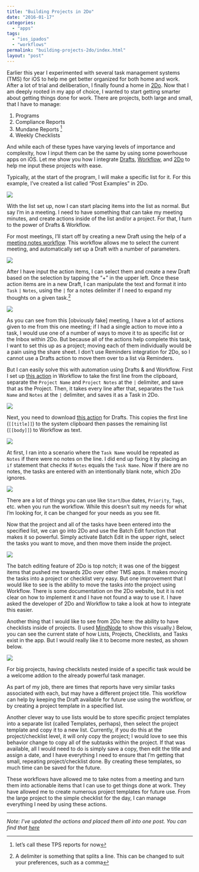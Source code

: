 ```yaml
---
title: "Building Projects in 2Do"
date: "2016-01-17"
categories: 
  - "apps"
tags: 
  - "ios_ipados"
  - "workflows"
permalink: "building-projects-2do/index.html"
layout: "post"
---
```


Earlier this year I experimented with several task management systems (TMS) for iOS to help me get better organized for both home and work. After a lot of trial and deliberation, I finally found a home in [2Do](https://geo.itunes.apple.com/us/app/2do/id303656546?mt=8&at=1001l4VZ&ct=nahumck_me "2Do"). Now that I am deeply rooted in my app of choice, I wanted to start getting smarter about getting things done for work. There are projects, both large and small, that I have to manage:

1. Programs
2. Compliance Reports
3. Mundane Reports [^1]
4. Weekly Checklists

And while each of these types have varying levels of importance and complexity, how I input them can be the same by using some powerhouse apps on iOS. Let me show you how I integrate [Drafts](https://geo.itunes.apple.com/us/app/drafts-4-quickly-capture-notes/id905337691?mt=8&at=1001l4VZ&ct=nahumck_me "Drafts"), [Workflow](https://geo.itunes.apple.com/us/app/workflow-powerful-automation/id915249334?mt=8&at=1001l4VZ&ct=nahumck_me "Workflow: Powerful Automation Made Simple"), and [2Do](https://geo.itunes.apple.com/us/app/2do/id303656546?mt=8&at=1001l4VZ&ct=nahumck_me "2Do") to help me input these projects with ease.

Typically, at the start of the program, I will make a specific list for it. For this example, I’ve created a list called “Post Examples” in 2Do.

![](/images/Project-List-Setup.png)

With the list set up, now I can start placing items into the list as normal. But say I’m in a meeting. I need to have something that can take my meeting minutes, and create actions inside of the list and/or a project. For that, I turn to the power of Drafts & Workflow.

For most meetings, I’ll start off by creating a new Draft using the help of a [meeting notes workflow](https://workflow.is/workflows/a84401c608b7430d91c8bad7843ede46). This workflow allows me to select the current meeting, and automatically set up a Draft with a number of parameters.

![](/images/Tax-Meeting-Setup.png)

After I have input the action items, I can select them and create a new Draft based on the selection by tapping the “+” in the upper left. Once these action items are in a new Draft, I can manipulate the text and format it into `Task` `|` `Notes`, using the `|` for a notes delimiter if I need to expand my thoughts on a given task.[^2]

![](/images/Tax-Actions.jpeg)

As you can see from this \[obviously fake\] meeting, I have a lot of actions given to me from this one meeting; if I had a single action to move into a task, I would use one of a number of ways to move it to as specific list or the Inbox within 2Do. But because all of the actions help complete this task, I want to set this up as a project; moving each of them individually would be a pain using the share sheet. I don’t use Reminders integration for 2Do, so I cannot use a Drafts action to move them over to a list via Reminders.

But I can easily solve this with automation using Drafts & and Workflow. First I set up [this action](https://workflow.is/workflows/6ace57580df04c0c832e0868ff53856c) in Workflow to take the first line from the clipboard, separate the `Project Name` and `Project Notes` at the `|` delimiter, and save that as the Project. Then, it takes every line after that, separates the `Task Name` and `Notes` at the `|` delimiter, and saves it as a Task in 2Do.

![](/images/Project-Workflow.png)

Next, you need to download [this action](https://drafts4-actions.agiletortoise.com/a/1eN) for Drafts. This copies the first line (`[[title]]`) to the system clipboard then passes the remaining list (`[[body]]`) to Workflow as text.

![](/images/Drafts-Project-Action-Setup.png)

At first, I ran into a scenario where the `Task Name` would be repeated as `Notes` if there were no notes on the line. I did end up fixing it by placing an `if` statement that checks if `Notes` equals the `Task Name`. Now if there are no notes, the tasks are entered with an intentionally blank note, which 2Do ignores.

![](/images/TPS-Report-Example.jpeg)

There are a lot of things you can use like `Start`/`Due` dates, `Priority`, `Tags`, etc. when you run the workflow. While this doesn’t suit my needs for what I’m looking for, it can be changed for your needs as you see fit.

Now that the project and all of the tasks have been entered into the specified list, we can go into 2Do and use the Batch Edit function that makes it so powerful. Simply activate Batch Edit in the upper right, select the tasks you want to move, and then move them inside the project.

![](/images/Batch-Editing.jpeg)

The batch editing feature of 2Do is top notch; it was one of the biggest items that pushed me towards 2Do over other TMS apps. It makes moving the tasks into a project or checklist very easy. But one improvement that I would like to see is the ability to move the tasks _into_ the project using Workflow. There is some documentation on the 2Do website, but it is not clear on how to implement it and I have not found a way to use it. I have asked the developer of 2Do and Workflow to take a look at how to integrate this easier.

Another thing that I would like to see from 2Do here: the ability to have checklists inside of projects. (I used [MindNode](https://geo.itunes.apple.com/us/app/mindnode-delightful-mind-mapping/id312220102?mt=8&at=1001l4VZ&ct=nahumck_me) to show this visually.) Below, you can see the current state of how Lists, Projects, Checklists, and Tasks exist in the app. But I would really like it to become more nested, as shown below.

![](/images/Project-Layers.png)

For big projects, having checklists nested inside of a specific task would be a welcome addion to the already powerful task manager.

As part of my job, there are times that reports have very similar tasks associated with each, but may have a different project title. This workflow can help by keeping the Draft available for future use using the workflow, or by creating a project template in a specified list.

Another clever way to use lists would be to store specific project templates into a separate list (called Templates, perhaps), then select the project template and copy it to a new list. Currently, if you do this at the project/checklist level, it will only copy the project; I would love to see this behavior change to copy all of the subtasks within the project. If that was available, all I would need to do is simply save a copy, then edit the title and assign a date, and I have everything I need to ensure that I’m getting that small, repeating project/checklist done. By creating these templates, so much time can be saved for the future.

These workflows have allowed me to take notes from a meeting and turn them into actionable items that I can use to get things done at work. They have allowed me to create numerous project templates for future use. From the large project to the simple checklist for the day, I can manage everything I need by using these actions.

* * *

_Note: I’ve updated the actions and placed them all into one post. You can find that [here](https://www.nahumck.me/2do-workflows)_

[^1]: let’s call these TPS reports for now

[^2]: A delimiter is something that splits a line. This can be changed to suit your preferences, such as a comma
